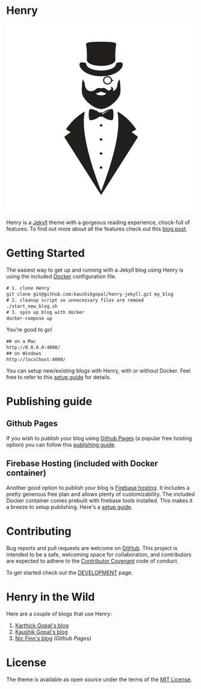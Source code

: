 # Henry

<p align="center"><img src="assets/img/henry.png"></p>

Henry is a [Jekyll](https://github.com/jekyll/) theme with a gorgeous reading experience, chock-full of features. To find out more about all the features check out this [blog post](https://blog.jkl.gg/henry-jekyll-theme/).

# Getting Started

The easiest way to get up and running with a Jekyll blog using Henry is using the included [Docker](https://www.docker.com/) configuration file.

```shell
# 1. clone Henry
git clone git@github.com:kaushikgopal/henry-jekyll.git my_blog
# 2. cleanup script so unnecessary files are remoed
./start_new_blog.sh
# 3. spin up blog with docker
docker-compose up
```

You're good to go!

```shell
## on a Mac
http://0.0.0.0:4000/
## on Windows
http://localhost:4000/
```

You can setup new/existing blogs with Henry, with or without Docker. Feel free to refer to this [setup guide](./setup.md) for details.

# Publishing guide

## Github Pages

If you wish to publish your blog using [Github Pages](https://pages.github.com) (a popular free hosting option) you can follow this [publishing guide](./publishing_github_pages.md).

## Firebase Hosting (included with Docker container)

Another good option to publish your blog is [Firebase hosting](https://firebase.google.com/docs/hosting). It includes a pretty generous free plan and allows plenty of customizability. The included Docker container comes prebuilt with firebase tools installed. This makes it a breeze to setup publishing. Here's a [setup guide](./publishing_firebase_hosting.md).

# Contributing

Bug reports and pull requests are welcome on [GitHub](https://github.com/kaushikgopal/henry-jekyll). This project is intended to be a safe, welcoming space for collaboration, and contributors are expected to adhere to the [Contributor Covenant](http://contributor-covenant.org) code of conduct.

To get started check out the [DEVELOPMENT](https://github.com/kaushikgopal/henry-jekyll/blob/main/DEVELOPMENT.md) page.

# Henry in the Wild

Here are a couple of blogs that use Henry:

1. [Karthick Gopal's blog](https://blog.karthickg.com)
2. [Kaushik Gopal's blog](https://blog.jkl.gg)
3. [Nic Finn's blog](https://neodymiumphi.sh) _(Github Pages)_

# License

The theme is available as open source under the terms of the [MIT License](https://opensource.org/licenses/MIT).
